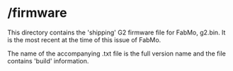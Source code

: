 # /firmware
This directory contains the 'shipping' G2 firmware file for FabMo, g2.bin. It is the most recent at the time of this issue of FabMo.

The name of the accompanying .txt file is the full version name and the file contains 'build' information.